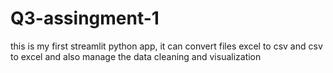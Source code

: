 # Q3-assingment-1
this is my first streamlit python app, it can convert files excel to csv and csv to excel and also manage the data cleaning and visualization
